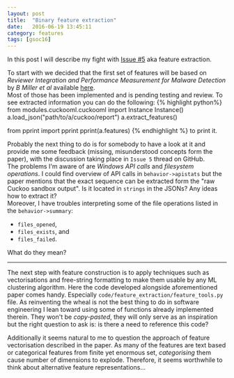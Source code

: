 ```yaml
---
layout: post
title:  "Binary feature extraction"
date:   2016-06-19 13:45:11
category: features
tags: [gsoc16]
---
```

In this post I will describe my fight with [Issue #5](https://github.com/honeynet/cuckooml/issues/5) aka feature extraction.<!--more-->

To start with we decided that the first set of features will be based on *Reviewer Integration and Performance Measurement for Malware Detection* by *B Miller et al* available [here](http://arxiv.org/abs/1510.07338).  
Most of those has been implemented and is pending testing and review. To see extracted information you can do the following:
{% highlight python%}
from modules.cuckooml.cuckooml import Instance
Instance()
a.load_json("path/to/a/cuckoo/report")
a.extract_features()

from pprint import pprint
pprint(a.features)
{% endhighlight %}
to print it.

Probably the next thing to do is for somebody to have a look at it and provide me some feedback (missing, misunderstood concepts form the paper), with the discussion taking place in `Issue 5` thread on GitHub.  
The problems I'm aware of are *Windows API calls* and *filesystem operations*. I could find overview of API calls in `behavior->apistats` but the paper mentions that the exact sequence can be extracted form the "raw Cuckoo sandbox output". Is it located in `strings` in the JSONs? Any ideas how to extract it?  
Moreover, I have troubles interpreting some of the file operations listed in the `behavior->summary`:

* `files_opened`,
* `files_exists`, and
* `files_failed`.

What do they mean?

---
The next step with feature construction is to apply techniques such as vectorisations and free-string formatting to make them usable by any ML clustering algorithm. Here the code developed alongside aforementioned paper comes handy. Especially `code/feature_extraction/feature_tools.py` file. As reinventing the wheal is not the best thing to do in software engineering I lean toward using some of functions already implemented therein. They won't be *copy-pasted*, they will only serve as an inspiration but the right question to ask is: is there a need to reference this code?

Additionally it seems natural to me to question the approach of feature vectorisation described in the paper. As many of the features are text based or categorical features from finite yet enormous set, *categorising* them cause number of dimensions to explode. Therefore, it seems worthwhile to think about alternative feature representations...
